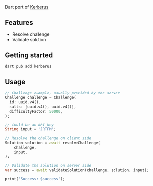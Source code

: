 Dart port of [Kerberus](https://github.com/icure/kerberus)

## Features

- Resolve challenge
- Validate solution

## Getting started

```zsh
dart pub add kerberus
```

## Usage

```dart
// Challenge example, usually provided by the server
Challenge challenge = Challenge(
  id: uuid.v4(),
  salts: [uuid.v4(), uuid.v4()],
  difficultyFactor: 50000,
);

// Could be an API key
String input = 'JRTFM';

// Resolve the challenge on client side
Solution solution = await resolveChallenge(
    challenge,
    input,
);

// Validate the solution on server side
var success = await validateSolution(challenge, solution, input);

print('Success: $success');
```
